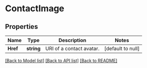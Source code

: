# ContactImage

## Properties
Name | Type | Description | Notes
------------ | ------------- | ------------- | -------------
**Href** | **string** | URI of a contact avatar. | [default to null]

[[Back to Model list]](../README.md#documentation-for-models) [[Back to API list]](../README.md#documentation-for-api-endpoints) [[Back to README]](../README.md)


